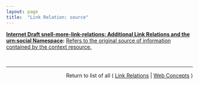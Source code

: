 ```yaml
---
layout: page
title:  "Link Relation: source"
---
```


**[Internet Draft snell-more-link-relations: Additional Link Relations and the urn:social Namespace](/specs/IETF/I-D/snell-more-link-relations "This specification defines a number of additional Link Relation Types that can used for a variety of purposes."):** [Refers to the original source of information contained by the context resource.](http://tools.ietf.org/html/draft-snell-more-link-relations#section-3 "Read documentation for Link Relation &#34;source&#34;")

<br/>
<hr/>

<p style="text-align: right">Return to list of all ( <a href="../link-relations">Link Relations</a> | <a href="../">Web Concepts</a> )</p>